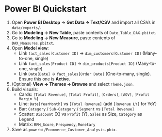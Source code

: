 # Power BI Quickstart

1. Open **Power BI Desktop** → **Get Data → Text/CSV** and import all CSVs in `data/exports/`.
2. Go to **Modeling → New Table**, paste contents of `Date_Table_DAX.pbitxt`.
3. Go to **Modeling → New Measure**, paste contents of `DAX_Measures.pbitxt`.
4. Open **Model view**:
   - Link `fact_sales[Customer ID]` → `dim_customers[Customer ID]` (Many-to-one, single)
   - Link `fact_sales[Product ID]` → `dim_products[Product ID]` (Many-to-one, single)
   - Link `Date[Date]` → `fact_sales[Order Date]` (One-to-many, single). Ensure this one is **Active**.
5. (Optional) **View → Themes → Browse** and select `Theme.json`.
6. Build visuals:
   - Cards: `[Total Revenue]`, `[Total Profit]`, `[Orders]`, `[AOV]`, `[Profit Margin %]`
   - Line: `Date[YearMonth]` vs `[Total Revenue]` (add `[Revenue LY]` for YoY)
   - Bar: `Category` / `Sub-Category` / `Segment` vs `[Total Revenue]`
   - Scatter: `Discount` (X) vs `Profit` (Y), `Sales` as Size, `Category` as Legend
   - Matrix: `RFM_Score`, `Frequency`, `Monetary`
7. Save as `powerbi/Ecommerce_Customer_Analysis.pbix`.
